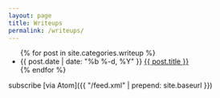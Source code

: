 ```yaml
---
layout: page
title: Writeups
permalink: /writeups/
---
```


<ul>
{% for post in site.categories.writeup %}
<li>{{ post.date | date: "%b %-d, %Y" }} <a href="{{ post.url | prepend: site.baseurl }}">{{ post.title }}</a></li>
{% endfor %}
</ul>


subscribe [via Atom]({{ "/feed.xml" | prepend: site.baseurl }})
